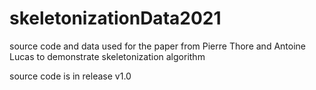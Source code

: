 # skeletonizationData2021
source code and data used for the paper from Pierre Thore and Antoine Lucas to demonstrate skeletonization algorithm

source code is in release v1.0
